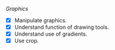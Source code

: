 
*Graphics*
- [x] Manipulate graphics.
- [x] Understand function of drawing tools.
- [x] Understand use of gradients.
- [x] Use crop.